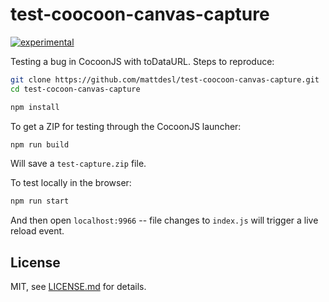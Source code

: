 # test-coocoon-canvas-capture

[![experimental](http://badges.github.io/stability-badges/dist/experimental.svg)](http://github.com/badges/stability-badges)

Testing a bug in CocoonJS with toDataURL. Steps to reproduce:

```sh
git clone https://github.com/mattdesl/test-coocoon-canvas-capture.git
cd test-cocoon-canvas-capture

npm install
```

To get a ZIP for testing through the CocoonJS launcher:

```sh
npm run build
```

Will save a `test-capture.zip` file.

To test locally in the browser:

```sh
npm run start
```

And then open `localhost:9966` -- file changes to `index.js` will trigger a live reload event.

## License

MIT, see [LICENSE.md](http://github.com/mattdesl/test-coocoon-canvas-capture/blob/master/LICENSE.md) for details.
